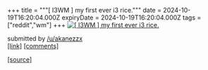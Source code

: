 +++
title = """[ I3WM ] my first ever i3 rice."""
date = 2024-10-19T16:20:04.000Z
expiryDate = 2024-10-19T16:20:04.000Z
tags = ["reddit","wm"]
+++
[![[ I3WM ] my first ever i3 rice.](https://preview.redd.it/2h2of5gpnqvd1.png?width=640&crop=smart&auto=webp&s=617c96f2906984fbcc97833800a176ab87d0488a "[ I3WM ] my first ever i3 rice.")](https://www.reddit.com/r/unixporn/comments/1g7ci3t/i3wm_my_first_ever_i3_rice/)

submitted by [/u/akanezzx](https://www.reddit.com/user/akanezzx)  
[\[link\]](https://i.redd.it/2h2of5gpnqvd1.png) [\[comments\]](https://www.reddit.com/r/unixporn/comments/1g7ci3t/i3wm_my_first_ever_i3_rice/)

[[source]](https://www.reddit.com/r/unixporn/comments/1g7ci3t/i3wm_my_first_ever_i3_rice/)
